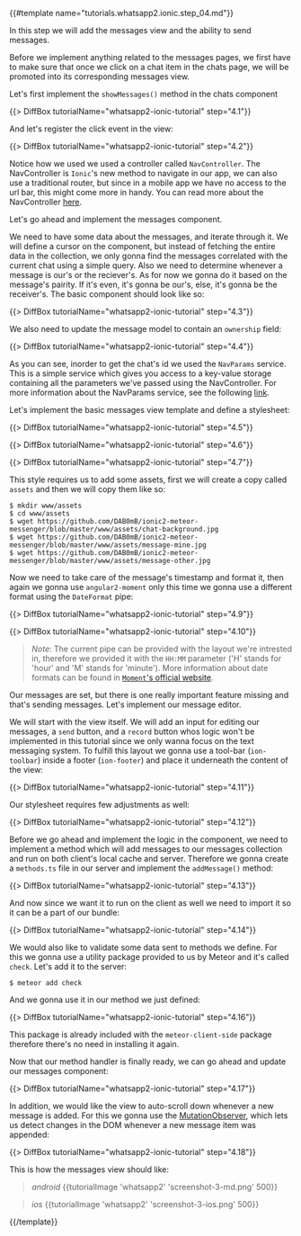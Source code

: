 {{#template name="tutorials.whatsapp2.ionic.step_04.md"}}

In this step we will add the messages view and the ability to send messages.

Before we implement anything related to the messages pages, we first have to make sure that once we click on a chat item in the chats page, we will be promoted into its corresponding messages view.

Let's first implement the `showMessages()` method in the chats component

{{> DiffBox tutorialName="whatsapp2-ionic-tutorial" step="4.1"}}

And let's register the click event in the view:

{{> DiffBox tutorialName="whatsapp2-ionic-tutorial" step="4.2"}}

Notice how we used we used a controller called `NavController`. The NavController is `Ionic`'s new method to navigate in our app, we can also use a traditional router, but since in a mobile app we have no access to the url bar, this might come more in handy. You can read more about the NavController [here](ionicframework.com/docs/v2/api/components/nav/NavController/).

Let's go ahead and implement the messages component.

We need to have some data about the messages, and iterate through it. We will define a cursor on the component, but instead of fetching the entire data in the collection, we only gonna find the messages correlated with the current chat using a simple query. Also we need to determine whenever a message is our's or the reciever's. As for now we gonna do it based on the message's pairity. If it's even, it's gonna be our's, else, it's gonna be the receiver's. The basic component should look like so:

{{> DiffBox tutorialName="whatsapp2-ionic-tutorial" step="4.3"}}

We also need to update the message model to contain an `ownership` field:

{{> DiffBox tutorialName="whatsapp2-ionic-tutorial" step="4.4"}}

As you can see, inorder to get the chat's id we used the `NavParams` service. This is a simple service which gives you access to a key-value storage containing all the parameters we've passed using the NavController. For more information about the NavParams service, see the following [link](ionicframework.com/docs/v2/api/components/nav/NavParams).

Let's implement the basic messages view template and define a stylesheet:

{{> DiffBox tutorialName="whatsapp2-ionic-tutorial" step="4.5"}}

{{> DiffBox tutorialName="whatsapp2-ionic-tutorial" step="4.6"}}

{{> DiffBox tutorialName="whatsapp2-ionic-tutorial" step="4.7"}}

This style requires us to add some assets, first we will create a copy called `assets` and then we will copy them like so:

    $ mkdir www/assets
    $ cd www/assets
    $ wget https://github.com/DAB0mB/ionic2-meteor-messenger/blob/master/www/assets/chat-background.jpg
    $ wget https://github.com/DAB0mB/ionic2-meteor-messenger/blob/master/www/assets/message-mine.jpg
    $ wget https://github.com/DAB0mB/ionic2-meteor-messenger/blob/master/www/assets/message-other.jpg

Now we need to take care of the message's timestamp and format it, then again we gonna use `angular2-moment` only this time we gonna use a different format using the `DateFormat` pipe:

{{> DiffBox tutorialName="whatsapp2-ionic-tutorial" step="4.9"}}

{{> DiffBox tutorialName="whatsapp2-ionic-tutorial" step="4.10"}}

> *Note*: The current pipe can be provided with the layout we're intrested in, therefore we provided it with the `HH:MM` parameter ('H' stands for 'hour' and 'M' stands for 'minute'). More information about date formats can be found in [`Moment`'s official website](momentjs.com).

Our messages are set, but there is one really important feature missing and that's sending messages. Let's implement our message editor.

We will start with the view itself. We will add an input for editing our messages, a `send` button, and a `record` button whos logic won't be implemented in this tutorial since we only wanna focus on the text messaging system. To fulfill this layout we gonna use a tool-bar (`ion-toolbar`) inside a footer (`ion-footer`) and place it underneath the content of the view:

{{> DiffBox tutorialName="whatsapp2-ionic-tutorial" step="4.11"}}

Our stylesheet requires few adjustments as well:

{{> DiffBox tutorialName="whatsapp2-ionic-tutorial" step="4.12"}}

Before we go ahead and implement the logic in the component, we need to implement a method which will add messages to our messages collection and run on both client's local cache and server. Therefore we gonna create a `methods.ts` file in our server and implement the `addMessage()` method:

{{> DiffBox tutorialName="whatsapp2-ionic-tutorial" step="4.13"}}

And now since we want it to run on the client as well we need to import it so it can be a part of our bundle:

{{> DiffBox tutorialName="whatsapp2-ionic-tutorial" step="4.14"}}

We would also like to validate some data sent to methods we define. For this we gonna use a utility package provided to us by Meteor and it's called `check`. Let's add it to the server:

    $ meteor add check

And we gonna use it in our method we just defined:

{{> DiffBox tutorialName="whatsapp2-ionic-tutorial" step="4.16"}}

This package is already included with the `meteor-client-side` package therefore there's no need in installing it again.

Now that our method handler is finally ready, we can go ahead and update our messages component:

{{> DiffBox tutorialName="whatsapp2-ionic-tutorial" step="4.17"}}

In addition, we would like the view to auto-scroll down whenever a new message is added. For this we gonna use the [MutationObserver](developer.mozilla.org/en/docs/Web/API/MutationObserver), which lets us detect changes in the DOM whenever a new message item was appended:

{{> DiffBox tutorialName="whatsapp2-ionic-tutorial" step="4.18"}}

This is how the messages view should like:

> *android* {{tutorialImage 'whatsapp2' 'screenshot-3-md.png' 500}}

> *ios* {{tutorialImage 'whatsapp2' 'screenshot-3-ios.png' 500}}

{{/template}}